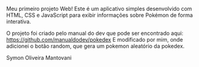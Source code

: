Meu primeiro projeto Web! Este é um aplicativo simples desenvolvido com HTML, CSS e JavaScript para exibir informações sobre Pokémon de forma interativa.

O projeto foi criado pelo manual do dev que pode ser encontrado aqui:
https://github.com/manualdodev/pokedex
E modificado por mim, onde adicionei o botão random, que gera um pokemon aleatório da pokedex.

Symon Oliveira Mantovani
